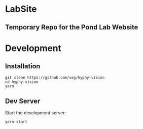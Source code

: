 # LabSite
## Temporary Repo for the Pond Lab Website

# Development

## Installation

```
git clone https://github.com/veg/hyphy-vision
cd hyphy-vision
yarn
```

## Dev Server

Start the development server:

```
yarn start
```

